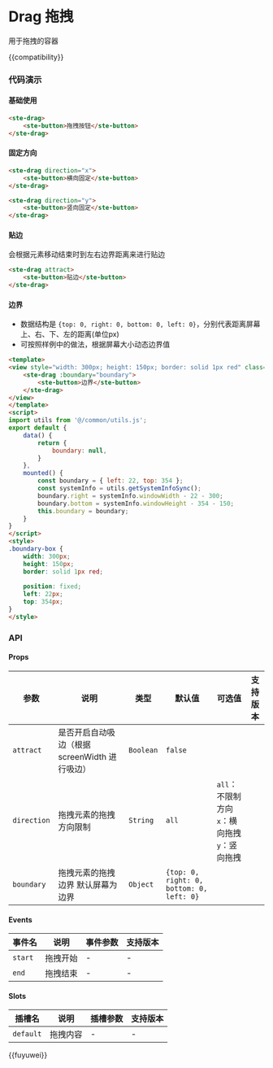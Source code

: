 # Drag 拖拽
用于拖拽的容器

{{compatibility}}


### 代码演示
#### 基础使用
```html
<ste-drag>
	<ste-button>拖拽按钮</ste-button>
</ste-drag>
```

#### 固定方向
```html
<ste-drag direction="x">
	<ste-button>横向固定</ste-button>
</ste-drag>

<ste-drag direction="y">
	<ste-button>竖向固定</ste-button>
</ste-drag>
```

#### 贴边
会根据元素移动结束时到左右边界距离来进行贴边
```html
<ste-drag attract>
	<ste-button>贴边</ste-button>
</ste-drag>
```

#### 边界
- 数据结构是 `{top: 0, right: 0, bottom: 0, left: 0}`，分别代表距离屏幕上、右、下、左的距离(单位px)
- 可按照样例中的做法，根据屏幕大小动态边界值

```html
<template>
<view style="width: 300px; height: 150px; border: solid 1px red" class="boundary-box">
	<ste-drag :boundary="boundary">
		<ste-button>边界</ste-button>
	</ste-drag>
</view>
</template>
<script>
import utils from '@/common/utils.js';
export default {
	data() {
		return {
			boundary: null,
		}
	},
	mounted() {
		const boundary = { left: 22, top: 354 };
		const systemInfo = utils.getSystemInfoSync();
		boundary.right = systemInfo.windowWidth - 22 - 300;
		boundary.bottom = systemInfo.windowHeight - 354 - 150;
		this.boundary = boundary;
	}
}
</script>
<style>
.boundary-box {
	width: 300px;
	height: 150px;
	border: solid 1px red;
	
	position: fixed;
	left: 22px;
	top: 354px;
}
</style>

```

### API
#### Props

| 参数			| 说明											| 类型		| 默认值										| 可选值													| 支持版本	|
| ---			| ---											| ---		| ---										| ---													| ---		|
| `attract`		| 是否开启自动吸边（根据 screenWidth 进行吸边）	| `Boolean`	| `false`									|														|			|
| `direction`	| 拖拽元素的拖拽方向限制							| `String`	| `all`										| `all`：不限制方向<br/>`x`：横向拖拽<br/>`y`：竖向拖拽	|			|
| `boundary`	| 拖拽元素的拖拽边界 默认屏幕为边界				| `Object`	| `{top: 0, right: 0, bottom: 0, left: 0}`	|														|			|


#### Events

| 事件名	| 说明		| 事件参数	| 支持版本	|
| ---		| ---		| ---		| ---		|
| `start`	| 拖拽开始	| -			| -			|
| `end`		| 拖拽结束	| -			| -			|


#### Slots

|插槽名		|说明		|插槽参数	|支持版本	|
| ---		| ---		| ---		| ---		|
| `default`	| 拖拽内容	|-			| -			|

{{fuyuwei}}